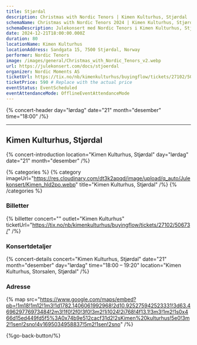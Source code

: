 ```yaml
---
title: Stjørdal
description: Christmas with Nordic Tenors | Kimen Kulturhus, Stjørdal
schemaName: Christmas with Nordic Tenors 2024 | Kimen Kulturhus, Stjørdal
schemaDescription: Julekonsert med Nordic Tenors i Kimen Kulturhus, Stjørdal
date: 2024-12-21T18:00:00.000Z
duration: 80
locationName: Kimen Kulturhus
locationAddress: Sandgata 15, 7500 Stjørdal, Norway
performer: Nordic Tenors
image: /images/general/Christmas_with_Nordic_Tenors_v2.webp
url: https://julekonsert.com/docs/stjoerdal
organizer: Nordic Moments AS
ticketUrl: https://tix.no/nb/kimenkulturhus/buyingflow/tickets/27102/50673/
ticketPrice: 590 # Replace with the actual price
eventStatus: EventScheduled
eventAttendanceMode: OfflineEventAttendanceMode
---
```


{% concert-header day="lørdag" date="21" month="desember" time="18:00" /%}

---

## Kimen Kulturhus, Stjørdal

{% concert-introduction location="Kimen Kulturhus, Stjørdal" day="lørdag" date="21" month="desember" /%}

{% categories %}
{% category imageUrl="https://res.cloudinary.com/dt3k2apqd/image/upload/q_auto/Julekonsert/Kimen_hld2po.webp" title="Kimen Kulturhus, Stjørdal" /%}
{% /categories %}

### Billetter

{% billetter concert="" outlet="Kimen Kulturhus" ticketUrl="https://tix.no/nb/kimenkulturhus/buyingflow/tickets/27102/50673/" /%}

### Konsertdetaljer

{% concert-details concert="Kimen Kulturhus, Stjørdal" date="21" month="desember" day="lørdag" time="18:00 – 19:20" location="Kimen Kulturhus, Storsalen, Stjørdal" /%}

### Adresse

{% map src="https://www.google.com/maps/embed?pb=!1m18!1m12!1m3!1d1782.1406061992968!2d10.925275942523331!3d63.469629776973484!2m3!1f0!2f0!3f0!3m2!1i1024!2i768!4f13.1!3m3!1m2!1s0x466d15ed449fd5f5%3A0x74b9e512cacf31d2!2sKimen%20kulturhus!5e0!3m2!1sen!2sno!4v1695034958837!5m2!1sen!2sno" /%}

{%go-back-button/%}
